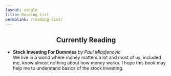 ```yaml
---
layout: single
title: Reading List
permalink: /reading-list/
---
```


<center> <h2> Currently Reading </h2> </center>

* **Stock Investing For Dummies** by _Paul Mladjenovic_<br />
We live in a world where money matters a lot and most of us, included me, know  almost nothing about how money works. I hope this book may help me to understand basics of the stock investing.
